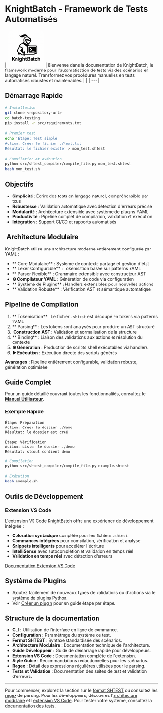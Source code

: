 
# KnightBatch - Framework de Tests Automatisés

| <img src="assets/logo.png" alt="KnightBatch" width="120" style="border-radius: 15px;"/> | Bienvenue dans la documentation de KnightBatch, le framework moderne pour l'automatisation de tests via des scénarios en langage naturel. Transformez vos procédures manuelles en tests automatisés robustes et maintenables. |
|  | --- |

##  Démarrage Rapide

```bash
# Installation
git clone <repository-url>
cd batch-testing
pip install -r src/requirements.txt

# Premier test
echo 'Étape: Test simple
Action: Créer le fichier ./test.txt
Résultat: le fichier existe' > mon_test.shtest

# Compilation et exécution
python src/shtest_compiler/compile_file.py mon_test.shtest
bash mon_test.sh
```

## Objectifs

- **Simplicité** : Écrire des tests en langage naturel, compréhensible par tous
- **Robustesse** : Validation automatique avec détection d'erreurs précise
- **Modularité** : Architecture extensible avec système de plugins YAML
- **Productivité** : Pipeline complet de compilation, validation et exécution
- **Intégration** : Support CI/CD et rapports automatisés

## ️ Architecture Modulaire

KnightBatch utilise une architecture moderne entièrement configurée par YAML :

- ** Core Modulaire** : Système de contexte partagé et gestion d'état
- ** Lexer Configurable** : Tokenisation basée sur patterns YAML
- ** Parser Flexible** : Grammaire extensible avec constructeur AST
- **⚙️ Compilateur YAML** : Génération de code via configuration
- ** Système de Plugins** : Handlers extensibles pour nouvelles actions
- ** Validation Robuste** : Vérification AST et sémantique automatique

##  Pipeline de Compilation

1. ** Tokenisation** : Le fichier `.shtest` est découpé en tokens via patterns YAML
2. ** Parsing** : Les tokens sont analysés pour produire un AST structuré
3. **️ Construction AST** : Validation et normalisation de la structure
4. ** Binding** : Liaison des validations aux actions et résolution du contexte
5. **⚙️ Génération** : Production de scripts shell exécutables via handlers
6. **▶️ Exécution** : Exécution directe des scripts générés

**Avantages** : Pipeline entièrement configurable, validation robuste, génération optimisée

##  Guide Complet

Pour un guide détaillé couvrant toutes les fonctionnalités, consultez le **[Manuel Utilisateur](user_manual.md)**.

### Exemple Rapide

```shtest
Étape: Préparation
Action: Créer le dossier ./demo
Résultat: le dossier est créé

Étape: Vérification
Action: Lister le dossier ./demo
Résultat: stdout contient demo
```

```bash
# Compilation
python src/shtest_compiler/compile_file.py example.shtest

# Exécution
bash example.sh
```

## Outils de Développement

### Extension VS Code
L'extension VS Code KnightBatch offre une expérience de développement intégrée :
- **Coloration syntaxique** complète pour les fichiers `.shtest`
- **Commandes intégrées** pour compilation, vérification et analyse
- **Snippets intelligents** pour accélérer l'écriture
- **IntelliSense** avec autocomplétion et validation en temps réel
- **Validation en temps réel** avec détection d'erreurs

[ Documentation Extension VS Code](vscode_extension.md)

## Système de Plugins

- Ajoutez facilement de nouveaux types de validations ou d'actions via le système de plugins Python.
- Voir [Créer un plugin](../creer_plugin.md) pour un guide étape par étape.

## Structure de la documentation

- **CLI** : Utilisation de l'interface en ligne de commande.
- **Configuration** : Paramétrage du système de test.
- **Format SHTEST** : Syntaxe standardisée des scénarios.
- **Architecture Modulaire** : Documentation technique de l'architecture.
- **Guide Développeur** : Guide de démarrage rapide pour développeurs.
- **Extension VS Code** : Documentation complète de l'extension.
- **Style Guide** : Recommandations rédactionnelles pour les scénarios.
- **Regex** : Détail des expressions régulières utilisées pour le parsing.
- **Tests et Validation** : Documentation des suites de test et validation d'erreurs.

---

Pour commencer, explorez la section sur le [format SHTEST](shtest_format.md) ou consultez les [regex](regex_documentation.md) de parsing. Pour les développeurs, découvrez l'[architecture modulaire](modular_architecture.md) et l'[extension VS Code](vscode_extension.md). Pour tester votre système, consultez la [documentation des tests](testing_and_validation.md).
